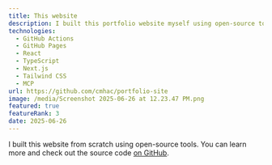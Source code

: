 ```yaml
---
title: This website
description: I built this portfolio website myself using open-source tools and GitHub Pages
technologies:
  - GitHub Actions
  - GitHub Pages
  - React
  - TypeScript
  - Next.js
  - Tailwind CSS
  - MCP
url: https://github.com/cmhac/portfolio-site
image: /media/Screenshot 2025-06-26 at 12.23.47 PM.png
featured: true
featureRank: 3
date: 2025-06-26
---
```


I built this website from scratch using open-source tools. You can learn more and check out the source code [on GitHub](https://github.com/cmhac/portfolio-site).
